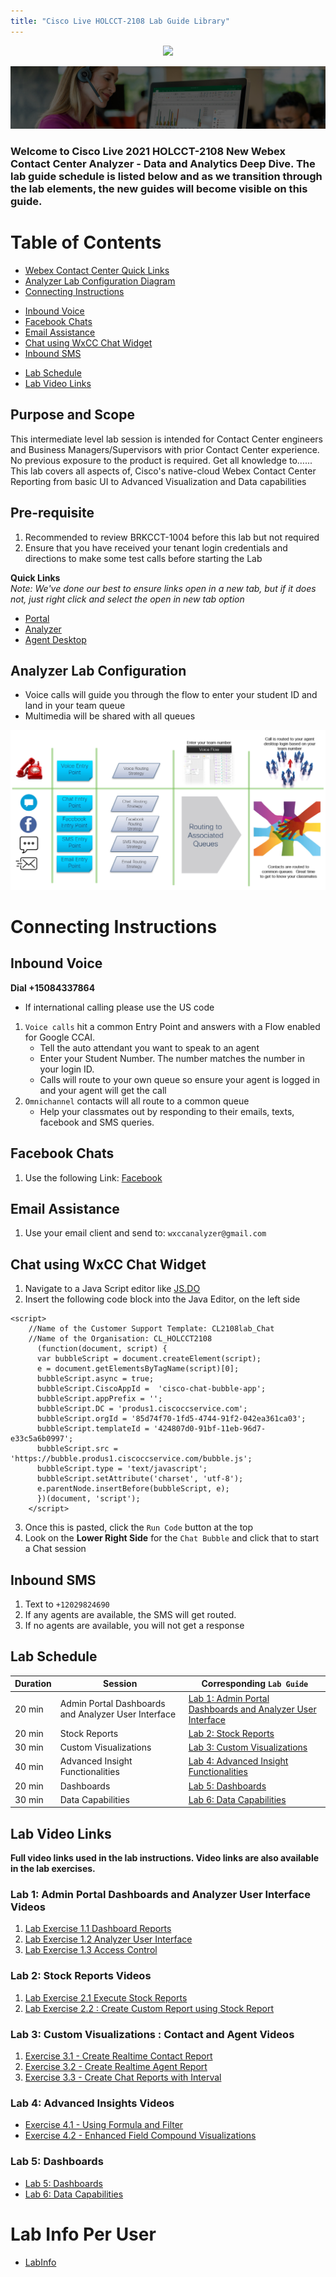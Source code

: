 ```yaml
---
title: "Cisco Live HOLCCT-2108 Lab Guide Library"
---
```

<p align="center">
  <img src="https://ayankovs-ccp-s3.s3.eu-west-3.amazonaws.com/CiscoLiveLogo.jpg">
</p>

![Banner](images/wxccbanner.jpg)

### Welcome to Cisco Live 2021 HOLCCT-2108 New Webex Contact Center Analyzer - Data and Analytics Deep Dive.  The lab guide schedule is listed below and as we transition through the lab elements, the new guides will become visible on this guide.

# Table of Contents
- [Webex Contact Center Quick Links](#quick-links)
- [Analyzer Lab Configuration Diagram](#analyzer-lab-configuration)
- [Connecting Instructions](#connecting-instructions)
 * [Inbound Voice](#inbound-voice)
 * [Facebook Chats](#facebook-chats)
 * [Email Assistance](#email-assistance)
 * [Chat using WxCC Chat Widget](#chat-using-wxcc-chat-widget)
 * [Inbound SMS](#inbound-sms)
- [Lab Schedule](#lab-schedule)
- [Lab Video Links](#lab-video-links)

## Purpose and Scope
This intermediate level lab session is intended for Contact Center engineers and Business Managers/Supervisors with prior Contact Center experience. No previous exposure to the product is required. Get all knowledge to…... This lab covers all aspects of, Cisco's native-cloud Webex Contact Center Reporting from basic UI to Advanced Visualization and Data capabilities

## Pre-requisite

1. Recommended to review BRKCCT-1004 before this lab but not required
2. Ensure that you have received your tenant login credentials and directions to make some test calls before starting the Lab

**Quick Links**<br>
*Note: We've done our best to ensure links open in a new tab, but if it does not, just right click and select the open in new tab option*

* <a href="https://portal.wxcc-us1.cisco.com/portal" target="_blank">Portal</a>
* <a href="https://analyzer.wxcc-us1.cisco.com/analyzer/home" target="_blank">Analyzer</a>
* <a href="https://desktop.wxcc-us1.cisco.com" target="_blank">Agent Desktop</a>

## Analyzer Lab Configuration
- Voice calls will guide you through the flow to enter your student ID and land in your team queue
- Multimedia will be shared with all queues

![Banner](images/analyzerlabsetup.jpg)

# Connecting Instructions
## Inbound Voice
**Dial +15084337864**
* If international calling please use the US code

 1. `Voice calls` hit a common Entry Point and answers with a Flow enabled for Google CCAI.
	* Tell the auto attendant you want to speak to an agent
	* Enter your Student Number.  The number matches the number in your login ID.
	* Calls will route to your own queue so ensure your agent is logged in and your agent will get the call
2. `Omnichannel` contacts will all route to a common queue
	* Help your classmates out by responding to their emails, texts, facebook and SMS queries.

## Facebook Chats
1. Use the following Link: <a href="https://www.facebook.com/Wxcc-Demo-Page-107841834739318" target="_blank">Facebook</a>

## Email Assistance
1. Use your email client and send to:  `wxccanalyzer@gmail.com`

## Chat using WxCC Chat Widget  
1. Navigate to a Java Script editor like <a href="https://js.do/" target="_blank">JS.DO</a>
2. Insert the following code block into the Java Editor, on the left side
```
<script>
    //Name of the Customer Support Template: CL2108lab_Chat
    //Name of the Organisation: CL_HOLCCT2108
      (function(document, script) {
      var bubbleScript = document.createElement(script);
      e = document.getElementsByTagName(script)[0];
      bubbleScript.async = true;
      bubbleScript.CiscoAppId =  'cisco-chat-bubble-app';
      bubbleScript.appPrefix = '';
      bubbleScript.DC = 'produs1.ciscoccservice.com';
      bubbleScript.orgId = '85d74f70-1fd5-4744-91f2-042ea361ca03';
      bubbleScript.templateId = '424807d0-91bf-11eb-96d7-e33c5a6b0997';
      bubbleScript.src = 'https://bubble.produs1.ciscoccservice.com/bubble.js';
      bubbleScript.type = 'text/javascript';
      bubbleScript.setAttribute('charset', 'utf-8');
      e.parentNode.insertBefore(bubbleScript, e);
      })(document, 'script');
    </script>
```
3. Once this is pasted, click the `Run Code` button at the top
4. Look on the **Lower Right Side** for the `Chat Bubble` and click that to start a Chat session

## Inbound SMS
1. Text to `+12029824690`
2. If any agents are available, the SMS will get routed.
3. If no agents are available, you will not get a response


## Lab Schedule

| Duration | Session | Corresponding `Lab Guide` |
| ---- | ------- | ----------------- |
| 20 min | Admin Portal Dashboards and Analyzer User Interface |  [Lab 1: Admin Portal Dashboards and Analyzer User Interface](livelabs/Lab1Analyzer.md) |
| 20 min | Stock Reports | [Lab 2: Stock Reports](livelabs/Lab2Analyzer.md) |
| 30 min | Custom Visualizations| [Lab 3: Custom Visualizations](livelabs/Lab3Analyzer.md) |
| 40 min |Advanced Insight Functionalities| [Lab 4: Advanced Insight Functionalities](livelabs/Lab4Analyzer.md) |
| 20 min | Dashboards | [Lab 5: Dashboards](livelabs/Lab5Analyzer.md) |
| 30 min | Data Capabilities | [Lab 6: Data Capabilities](livelabs/Lab6Analyzer.md) |

## Lab Video Links
**Full video links used in the lab instructions.  Video links are also available in the lab exercises.**

### Lab 1: Admin Portal Dashboards and Analyzer User Interface Videos
1. [Lab Exercise 1.1 Dashboard Reports](https://youtu.be/Q4kf8dHN8x8)
2. [Lab Exercise 1.2 Analyzer User Interface](https://youtu.be/4pGNHkd87Zs)
3. [Lab Exercise 1.3 Access Control](https://youtu.be/MdKzqrZ-EGA)
### Lab 2: Stock Reports Videos
1. [Lab Exercise 2.1 Execute Stock Reports](https://youtu.be/aCGxNPmWvPw)
2. [Lab Exercise 2.2 : Create Custom Report using Stock Report](https://youtu.be/f-vsOu32tD4)
### Lab 3: Custom Visualizations : Contact and Agent Videos
1. [Exercise 3.1 - Create Realtime Contact Report](https://youtu.be/n4qAwwhuTmg)
2. [Exercise 3.2 - Create Realtime Agent Report](https://youtu.be/IiA0RYmgoIE)
3. [Exercise 3.3 - Create Chat Reports with Interval](https://youtu.be/t_Ub0xGfG0s)

### Lab 4: Advanced Insights Videos
* [Exercise 4.1 - Using Formula and Filter](https://youtu.be/mIaUgAEjRHs)
* [Exercise 4.2 - Enhanced Field Compound Visualizations](https://youtu.be/Poc7WdDdbEM)

### Lab 5: Dashboards
* [Lab 5: Dashboards](livelabs/Exercise5Analyzer.md) 
* [Lab 6: Data Capabilities](livelabs/Exercise6Analyzer.md)

# Lab Info Per User
* [LabInfo](livelabs/labinfo.md)
